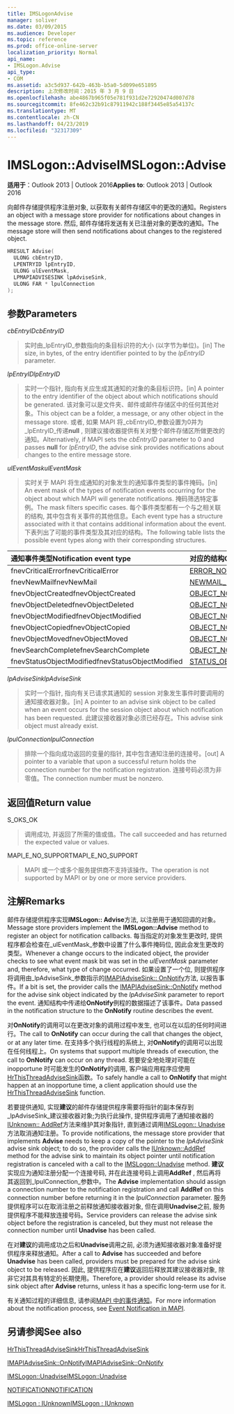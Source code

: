 ```yaml
---
title: IMSLogonAdvise
manager: soliver
ms.date: 03/09/2015
ms.audience: Developer
ms.topic: reference
ms.prod: office-online-server
localization_priority: Normal
api_name:
- IMSLogon.Advise
api_type:
- COM
ms.assetid: a3c5d937-642b-463b-b5a0-5d099e651895
description: 上次修改时间：2015 年 3 月 9 日
ms.openlocfilehash: abe4867b965f05e781f931d2e72920474d007d78
ms.sourcegitcommit: 8fe462c32b91c87911942c188f3445e85a54137c
ms.translationtype: MT
ms.contentlocale: zh-CN
ms.lasthandoff: 04/23/2019
ms.locfileid: "32317309"
---
```

# <a name="imslogonadvise"></a><span data-ttu-id="e0aef-103">IMSLogon::Advise</span><span class="sxs-lookup"><span data-stu-id="e0aef-103">IMSLogon::Advise</span></span>

  
  
<span data-ttu-id="e0aef-104">**适用于**：Outlook 2013 | Outlook 2016</span><span class="sxs-lookup"><span data-stu-id="e0aef-104">**Applies to**: Outlook 2013 | Outlook 2016</span></span> 
  
<span data-ttu-id="e0aef-105">向邮件存储提供程序注册对象, 以获取有关邮件存储区中的更改的通知。</span><span class="sxs-lookup"><span data-stu-id="e0aef-105">Registers an object with a message store provider for notifications about changes in the message store.</span></span> <span data-ttu-id="e0aef-106">然后, 邮件存储将发送有关已注册对象的更改的通知。</span><span class="sxs-lookup"><span data-stu-id="e0aef-106">The message store will then send notifications about changes to the registered object.</span></span>
  
```cpp
HRESULT Advise(
  ULONG cbEntryID,
  LPENTRYID lpEntryID,
  ULONG ulEventMask,
  LPMAPIADVISESINK lpAdviseSink,
  ULONG FAR * lpulConnection
);
```

## <a name="parameters"></a><span data-ttu-id="e0aef-107">参数</span><span class="sxs-lookup"><span data-stu-id="e0aef-107">Parameters</span></span>

 <span data-ttu-id="e0aef-108">_cbEntryID_</span><span class="sxs-lookup"><span data-stu-id="e0aef-108">_cbEntryID_</span></span>
  
> <span data-ttu-id="e0aef-109">实时由_lpEntryID_参数指向的条目标识符的大小 (以字节为单位)。</span><span class="sxs-lookup"><span data-stu-id="e0aef-109">[in] The size, in bytes, of the entry identifier pointed to by the  _lpEntryID_ parameter.</span></span> 
    
 <span data-ttu-id="e0aef-110">_lpEntryID_</span><span class="sxs-lookup"><span data-stu-id="e0aef-110">_lpEntryID_</span></span>
  
> <span data-ttu-id="e0aef-111">实时一个指针, 指向有关应生成其通知的对象的条目标识符。</span><span class="sxs-lookup"><span data-stu-id="e0aef-111">[in] A pointer to the entry identifier of the object about which notifications should be generated.</span></span> <span data-ttu-id="e0aef-112">该对象可以是文件夹、邮件或邮件存储区中的任何其他对象。</span><span class="sxs-lookup"><span data-stu-id="e0aef-112">This object can be a folder, a message, or any other object in the message store.</span></span> <span data-ttu-id="e0aef-113">或者, 如果 MAPI 将_cbEntryID_参数设置为0并为_lpEntryID_传递**null** , 则建议接收器提供有关对整个邮件存储区所做更改的通知。</span><span class="sxs-lookup"><span data-stu-id="e0aef-113">Alternatively, if MAPI sets the  _cbEntryID_ parameter to 0 and passes **null** for  _lpEntryID_, the advise sink provides notifications about changes to the entire message store.</span></span>
    
 <span data-ttu-id="e0aef-114">_ulEventMask_</span><span class="sxs-lookup"><span data-stu-id="e0aef-114">_ulEventMask_</span></span>
  
> <span data-ttu-id="e0aef-115">实时关于 MAPI 将生成通知的对象发生的通知事件类型的事件掩码。</span><span class="sxs-lookup"><span data-stu-id="e0aef-115">[in] An event mask of the types of notification events occurring for the object about which MAPI will generate notifications.</span></span> <span data-ttu-id="e0aef-116">掩码筛选特定事例。</span><span class="sxs-lookup"><span data-stu-id="e0aef-116">The mask filters specific cases.</span></span> <span data-ttu-id="e0aef-117">每个事件类型都有一个与之相关联的结构, 其中包含有关事件的其他信息。</span><span class="sxs-lookup"><span data-stu-id="e0aef-117">Each event type has a structure associated with it that contains additional information about the event.</span></span> <span data-ttu-id="e0aef-118">下表列出了可能的事件类型及其对应的结构。</span><span class="sxs-lookup"><span data-stu-id="e0aef-118">The following table lists the possible event types along with their corresponding structures.</span></span>
    
|<span data-ttu-id="e0aef-119">**通知事件类型**</span><span class="sxs-lookup"><span data-stu-id="e0aef-119">**Notification event type**</span></span>|<span data-ttu-id="e0aef-120">**对应的结构**</span><span class="sxs-lookup"><span data-stu-id="e0aef-120">**Corresponding structure**</span></span>|
|:-----|:-----|
|<span data-ttu-id="e0aef-121">fnevCriticalError</span><span class="sxs-lookup"><span data-stu-id="e0aef-121">fnevCriticalError</span></span>  <br/> |[<span data-ttu-id="e0aef-122">ERROR_NOTIFICATION</span><span class="sxs-lookup"><span data-stu-id="e0aef-122">ERROR_NOTIFICATION</span></span>](error_notification.md) <br/> |
|<span data-ttu-id="e0aef-123">fnevNewMail</span><span class="sxs-lookup"><span data-stu-id="e0aef-123">fnevNewMail</span></span>  <br/> |[<span data-ttu-id="e0aef-124">NEWMAIL_NOTIFICATION</span><span class="sxs-lookup"><span data-stu-id="e0aef-124">NEWMAIL_NOTIFICATION</span></span>](newmail_notification.md) <br/> |
|<span data-ttu-id="e0aef-125">fnevObjectCreated</span><span class="sxs-lookup"><span data-stu-id="e0aef-125">fnevObjectCreated</span></span>  <br/> |[<span data-ttu-id="e0aef-126">OBJECT_NOTIFICATION</span><span class="sxs-lookup"><span data-stu-id="e0aef-126">OBJECT_NOTIFICATION</span></span>](object_notification.md) <br/> |
|<span data-ttu-id="e0aef-127">fnevObjectDeleted</span><span class="sxs-lookup"><span data-stu-id="e0aef-127">fnevObjectDeleted</span></span>  <br/> |[<span data-ttu-id="e0aef-128">OBJECT_NOTIFICATION</span><span class="sxs-lookup"><span data-stu-id="e0aef-128">OBJECT_NOTIFICATION</span></span>](object_notification.md) <br/> |
|<span data-ttu-id="e0aef-129">fnevObjectModified</span><span class="sxs-lookup"><span data-stu-id="e0aef-129">fnevObjectModified</span></span>  <br/> |[<span data-ttu-id="e0aef-130">OBJECT_NOTIFICATION</span><span class="sxs-lookup"><span data-stu-id="e0aef-130">OBJECT_NOTIFICATION</span></span>](object_notification.md) <br/> |
|<span data-ttu-id="e0aef-131">fnevObjectCopied</span><span class="sxs-lookup"><span data-stu-id="e0aef-131">fnevObjectCopied</span></span>  <br/> |[<span data-ttu-id="e0aef-132">OBJECT_NOTIFICATION</span><span class="sxs-lookup"><span data-stu-id="e0aef-132">OBJECT_NOTIFICATION</span></span>](object_notification.md) <br/> |
|<span data-ttu-id="e0aef-133">fnevObjectMoved</span><span class="sxs-lookup"><span data-stu-id="e0aef-133">fnevObjectMoved</span></span>  <br/> |[<span data-ttu-id="e0aef-134">OBJECT_NOTIFICATION</span><span class="sxs-lookup"><span data-stu-id="e0aef-134">OBJECT_NOTIFICATION</span></span>](object_notification.md) <br/> |
|<span data-ttu-id="e0aef-135">fnevSearchComplete</span><span class="sxs-lookup"><span data-stu-id="e0aef-135">fnevSearchComplete</span></span>  <br/> |[<span data-ttu-id="e0aef-136">OBJECT_NOTIFICATION</span><span class="sxs-lookup"><span data-stu-id="e0aef-136">OBJECT_NOTIFICATION</span></span>](object_notification.md) <br/> |
|<span data-ttu-id="e0aef-137">fnevStatusObjectModified</span><span class="sxs-lookup"><span data-stu-id="e0aef-137">fnevStatusObjectModified</span></span>  <br/> |[<span data-ttu-id="e0aef-138">STATUS_OBJECT_NOTIFICATION</span><span class="sxs-lookup"><span data-stu-id="e0aef-138">STATUS_OBJECT_NOTIFICATION</span></span>](status_object_notification.md) <br/> |
   
 <span data-ttu-id="e0aef-139">_lpAdviseSink_</span><span class="sxs-lookup"><span data-stu-id="e0aef-139">_lpAdviseSink_</span></span>
  
> <span data-ttu-id="e0aef-140">实时一个指针, 指向有关已请求其通知的 session 对象发生事件时要调用的通知接收器对象。</span><span class="sxs-lookup"><span data-stu-id="e0aef-140">[in] A pointer to an advise sink object to be called when an event occurs for the session object about which notification has been requested.</span></span> <span data-ttu-id="e0aef-141">此建议接收器对象必须已经存在。</span><span class="sxs-lookup"><span data-stu-id="e0aef-141">This advise sink object must already exist.</span></span>
    
 <span data-ttu-id="e0aef-142">_lpulConnection_</span><span class="sxs-lookup"><span data-stu-id="e0aef-142">_lpulConnection_</span></span>
  
> <span data-ttu-id="e0aef-143">排除一个指向成功返回的变量的指针, 其中包含通知注册的连接号。</span><span class="sxs-lookup"><span data-stu-id="e0aef-143">[out] A pointer to a variable that upon a successful return holds the connection number for the notification registration.</span></span> <span data-ttu-id="e0aef-144">连接号码必须为非零值。</span><span class="sxs-lookup"><span data-stu-id="e0aef-144">The connection number must be nonzero.</span></span>
    
## <a name="return-value"></a><span data-ttu-id="e0aef-145">返回值</span><span class="sxs-lookup"><span data-stu-id="e0aef-145">Return value</span></span>

<span data-ttu-id="e0aef-146">S_OK</span><span class="sxs-lookup"><span data-stu-id="e0aef-146">S_OK</span></span> 
  
> <span data-ttu-id="e0aef-147">调用成功, 并返回了所需的值或值。</span><span class="sxs-lookup"><span data-stu-id="e0aef-147">The call succeeded and has returned the expected value or values.</span></span>
    
<span data-ttu-id="e0aef-148">MAPI_E_NO_SUPPORT</span><span class="sxs-lookup"><span data-stu-id="e0aef-148">MAPI_E_NO_SUPPORT</span></span> 
  
> <span data-ttu-id="e0aef-149">MAPI 或一个或多个服务提供商不支持该操作。</span><span class="sxs-lookup"><span data-stu-id="e0aef-149">The operation is not supported by MAPI or by one or more service providers.</span></span>
    
## <a name="remarks"></a><span data-ttu-id="e0aef-150">注解</span><span class="sxs-lookup"><span data-stu-id="e0aef-150">Remarks</span></span>

<span data-ttu-id="e0aef-151">邮件存储提供程序实现**IMSLogon:: Advise**方法, 以注册用于通知回调的对象。</span><span class="sxs-lookup"><span data-stu-id="e0aef-151">Message store providers implement the **IMSLogon::Advise** method to register an object for notification callbacks.</span></span> <span data-ttu-id="e0aef-152">每当指定的对象发生更改时, 提供程序都会检查在_ulEventMask_参数中设置了什么事件掩码位, 因此会发生更改的类型。</span><span class="sxs-lookup"><span data-stu-id="e0aef-152">Whenever a change occurs to the indicated object, the provider checks to see what event mask bit was set in the  _ulEventMask_ parameter and, therefore, what type of change occurred.</span></span> <span data-ttu-id="e0aef-153">如果设置了一个位, 则提供程序将调用由_lpAdviseSink_参数指示的[IMAPIAdviseSink:: OnNotify](imapiadvisesink-onnotify.md)方法, 以报告事件。</span><span class="sxs-lookup"><span data-stu-id="e0aef-153">If a bit is set, the provider calls the [IMAPIAdviseSink::OnNotify](imapiadvisesink-onnotify.md) method for the advise sink object indicated by the  _lpAdviseSink_ parameter to report the event.</span></span> <span data-ttu-id="e0aef-154">通知结构中传递给**OnNotify**例程的数据描述了该事件。</span><span class="sxs-lookup"><span data-stu-id="e0aef-154">Data passed in the notification structure to the **OnNotify** routine describes the event.</span></span> 
  
<span data-ttu-id="e0aef-155">对**OnNotify**的调用可以在更改对象的调用过程中发生, 也可以在以后的任何时间进行。</span><span class="sxs-lookup"><span data-stu-id="e0aef-155">The call to **OnNotify** can occur during the call that changes the object, or at any later time.</span></span> <span data-ttu-id="e0aef-156">在支持多个执行线程的系统上, 对**OnNotify**的调用可以出现在任何线程上。</span><span class="sxs-lookup"><span data-stu-id="e0aef-156">On systems that support multiple threads of execution, the call to **OnNotify** can occur on any thread.</span></span> <span data-ttu-id="e0aef-157">若要安全地处理对可能在 inopportune 时可能发生的**OnNotify**的调用, 客户端应用程序应使用[HrThisThreadAdviseSink](hrthisthreadadvisesink.md)函数。</span><span class="sxs-lookup"><span data-stu-id="e0aef-157">To safely handle a call to **OnNotify** that might happen at an inopportune time, a client application should use the [HrThisThreadAdviseSink](hrthisthreadadvisesink.md) function.</span></span> 
  
<span data-ttu-id="e0aef-158">若要提供通知, 实现**建议**的邮件存储提供程序需要将指针的副本保存到_lpAdviseSink_建议接收器对象;为执行此操作, 提供程序调用了通知接收器的[IUnknown:: AddRef](https://msdn.microsoft.com/library/ms691379%28v=VS.85%29.aspx)方法来维护其对象指针, 直到通过调用[IMSLogon:: Unadvise](imslogon-unadvise.md)方法取消通知注册。</span><span class="sxs-lookup"><span data-stu-id="e0aef-158">To provide notifications, the message store provider that implements **Advise** needs to keep a copy of the pointer to the  _lpAdviseSink_ advise sink object; to do so, the provider calls the [IUnknown::AddRef](https://msdn.microsoft.com/library/ms691379%28v=VS.85%29.aspx) method for the advise sink to maintain its object pointer until notification registration is canceled with a call to the [IMSLogon::Unadvise](imslogon-unadvise.md) method.</span></span> <span data-ttu-id="e0aef-159">**建议**实现应为通知注册分配一个连接号码, 并在此连接号码上调用**AddRef** , 然后再将其返回到_lpulConnection_参数中。</span><span class="sxs-lookup"><span data-stu-id="e0aef-159">The **Advise** implementation should assign a connection number to the notification registration and call **AddRef** on this connection number before returning it in the  _lpulConnection_ parameter.</span></span> <span data-ttu-id="e0aef-160">服务提供程序可以在取消注册之前释放通知接收器对象, 但在调用**Unadvise**之前, 服务提供程序不能释放连接号码。</span><span class="sxs-lookup"><span data-stu-id="e0aef-160">Service providers can release the advise sink object before the registration is canceled, but they must not release the connection number until **Unadvise** has been called.</span></span> 
  
<span data-ttu-id="e0aef-161">在对**建议**的调用成功之后和**Unadvise**调用之前, 必须为通知接收器对象准备好提供程序来释放通知。</span><span class="sxs-lookup"><span data-stu-id="e0aef-161">After a call to **Advise** has succeeded and before **Unadvise** has been called, providers must be prepared for the advise sink object to be released.</span></span> <span data-ttu-id="e0aef-162">因此, 提供程序应在**建议**返回后释放其建议接收器对象, 除非它对其具有特定的长期使用。</span><span class="sxs-lookup"><span data-stu-id="e0aef-162">Therefore, a provider should release its advise sink object after **Advise** returns, unless it has a specific long-term use for it.</span></span> 
  
<span data-ttu-id="e0aef-163">有关通知过程的详细信息, 请参阅[MAPI 中的事件通知](event-notification-in-mapi.md)。</span><span class="sxs-lookup"><span data-stu-id="e0aef-163">For more information about the notification process, see [Event Notification in MAPI](event-notification-in-mapi.md).</span></span> 
  
## <a name="see-also"></a><span data-ttu-id="e0aef-164">另请参阅</span><span class="sxs-lookup"><span data-stu-id="e0aef-164">See also</span></span>



[<span data-ttu-id="e0aef-165">HrThisThreadAdviseSink</span><span class="sxs-lookup"><span data-stu-id="e0aef-165">HrThisThreadAdviseSink</span></span>](hrthisthreadadvisesink.md)
  
[<span data-ttu-id="e0aef-166">IMAPIAdviseSink::OnNotify</span><span class="sxs-lookup"><span data-stu-id="e0aef-166">IMAPIAdviseSink::OnNotify</span></span>](imapiadvisesink-onnotify.md)
  
[<span data-ttu-id="e0aef-167">IMSLogon::Unadvise</span><span class="sxs-lookup"><span data-stu-id="e0aef-167">IMSLogon::Unadvise</span></span>](imslogon-unadvise.md)
  
[<span data-ttu-id="e0aef-168">NOTIFICATION</span><span class="sxs-lookup"><span data-stu-id="e0aef-168">NOTIFICATION</span></span>](notification.md)
  
[<span data-ttu-id="e0aef-169">IMSLogon : IUnknown</span><span class="sxs-lookup"><span data-stu-id="e0aef-169">IMSLogon : IUnknown</span></span>](imslogoniunknown.md)

